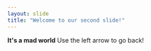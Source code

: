 ```yaml
---
layout: slide
title: "Welcome to our second slide!"
---
```

**It's a mad world**
Use the left arrow to go back!
